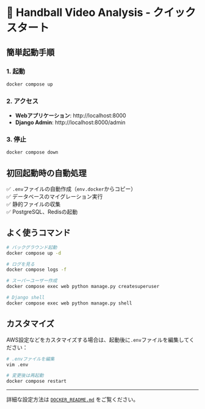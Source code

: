 # 🏐 Handball Video Analysis - クイックスタート

## 簡単起動手順

### 1. 起動
```bash
docker compose up
```

### 2. アクセス
- **Webアプリケーション**: http://localhost:8000
- **Django Admin**: http://localhost:8000/admin

### 3. 停止
```bash
docker compose down
```

## 初回起動時の自動処理

✅ `.env`ファイルの自動作成（`env.docker`からコピー）  
✅ データベースのマイグレーション実行  
✅ 静的ファイルの収集  
✅ PostgreSQL、Redisの起動  

## よく使うコマンド

```bash
# バックグラウンド起動
docker compose up -d

# ログを見る
docker compose logs -f

# スーパーユーザー作成
docker compose exec web python manage.py createsuperuser

# Django shell
docker compose exec web python manage.py shell
```

## カスタマイズ

AWS設定などをカスタマイズする場合は、起動後に`.env`ファイルを編集してください：

```bash
# .envファイルを編集
vim .env

# 変更後は再起動
docker compose restart
```

---

詳細な設定方法は [`DOCKER_README.md`](DOCKER_README.md) をご覧ください。
